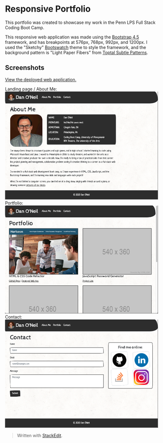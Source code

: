 # Responsive Portfolio
This portfolio was created to showcase my work in the Penn LPS Full Stack Coding Boot Camp.

This responsive web application was made using the [Bootstrap 4.5](https://getbootstrap.com/) framework, and has breakpoints at 576px, 768px, 992px, and 1200px. I used the "Sketchy" [Bootswatch](https://bootswatch.com/) theme to style the framework, and the background pattern is "Light Paper Fibers" from [Toptal Subtle Patterns](https://www.toptal.com/designers/subtlepatterns/).

## Screenshots
[View the deployed web application.](https://dandandanoneil.github.io/responsive-portfolio/index.html)

Landing page / About Me:
<img src="assets/images/about-me-screenshot.png" alt="Landing page / About Me screenshot">
Portfolio:
<img src="assets/images/portfolio-screenshot.png" alt="Portfolio page screenshot">
Contact:
<img src="assets/images/contact-screenshot.png" alt="Contact page screenshot">

> Written with [StackEdit](https://stackedit.io/).